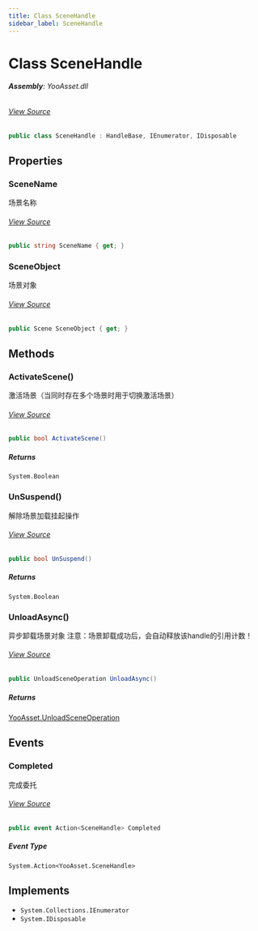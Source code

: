 ```yaml
---
title: Class SceneHandle
sidebar_label: SceneHandle
---
```

# Class SceneHandle


###### **Assembly**: YooAsset.dll
###### [View Source](https://github.com/tuyoogame/YooAsset-Samples.git/blob/main/Assets/YooAsset/Runtime/ResourceManager/Handle/SceneHandle.cs#L5)
```csharp title="Declaration"
public class SceneHandle : HandleBase, IEnumerator, IDisposable
```
## Properties
### SceneName
场景名称
###### [View Source](https://github.com/tuyoogame/YooAsset-Samples.git/blob/main/Assets/YooAsset/Runtime/ResourceManager/Handle/SceneHandle.cs#L53)
```csharp title="Declaration"
public string SceneName { get; }
```
### SceneObject
场景对象
###### [View Source](https://github.com/tuyoogame/YooAsset-Samples.git/blob/main/Assets/YooAsset/Runtime/ResourceManager/Handle/SceneHandle.cs#L66)
```csharp title="Declaration"
public Scene SceneObject { get; }
```
## Methods
### ActivateScene()
激活场景（当同时存在多个场景时用于切换激活场景）
###### [View Source](https://github.com/tuyoogame/YooAsset-Samples.git/blob/main/Assets/YooAsset/Runtime/ResourceManager/Handle/SceneHandle.cs#L79)
```csharp title="Declaration"
public bool ActivateScene()
```

##### Returns

`System.Boolean`
### UnSuspend()
解除场景加载挂起操作
###### [View Source](https://github.com/tuyoogame/YooAsset-Samples.git/blob/main/Assets/YooAsset/Runtime/ResourceManager/Handle/SceneHandle.cs#L98)
```csharp title="Declaration"
public bool UnSuspend()
```

##### Returns

`System.Boolean`
### UnloadAsync()
异步卸载场景对象
注意：场景卸载成功后，会自动释放该handle的引用计数！
###### [View Source](https://github.com/tuyoogame/YooAsset-Samples.git/blob/main/Assets/YooAsset/Runtime/ResourceManager/Handle/SceneHandle.cs#L119)
```csharp title="Declaration"
public UnloadSceneOperation UnloadAsync()
```

##### Returns

[YooAsset.UnloadSceneOperation](../YooAsset/UnloadSceneOperation.md)
## Events
### Completed
完成委托
###### [View Source](https://github.com/tuyoogame/YooAsset-Samples.git/blob/main/Assets/YooAsset/Runtime/ResourceManager/Handle/SceneHandle.cs#L21)
```csharp title="Declaration"
public event Action<SceneHandle> Completed
```
##### Event Type
`System.Action<YooAsset.SceneHandle>`

## Implements

* `System.Collections.IEnumerator`
* `System.IDisposable`
